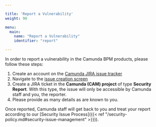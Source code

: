 ```yaml
---

title: 'Report a Vulnerability'
weight: 90

menu:
  main:
    name: "Report a Vulnerability"
    identifier: "report"

---
```


In order to report a vulnerability in the Camunda BPM products, please follow these steps:

1. Create an account on the [Camunda JIRA issue tracker](https://app.camunda.com/jira/browse/CAM)
1. Navigate to the [issue creation screen](https://app.camunda.com/jira/secure/CreateIssue!default.jspa)
1. Create a JIRA ticket in the **Camunda (CAM) project** of type **Security Report**. With this type, the issue will only be accessible by Camunda staff and you, the reporter.
1. Please provide as many details as are known to you.

Once reported, Camunda staff will get back to you and treat your report according to our [Security Issue Process]({{< ref "/security-policy.md#security-issue-management" >}})).
